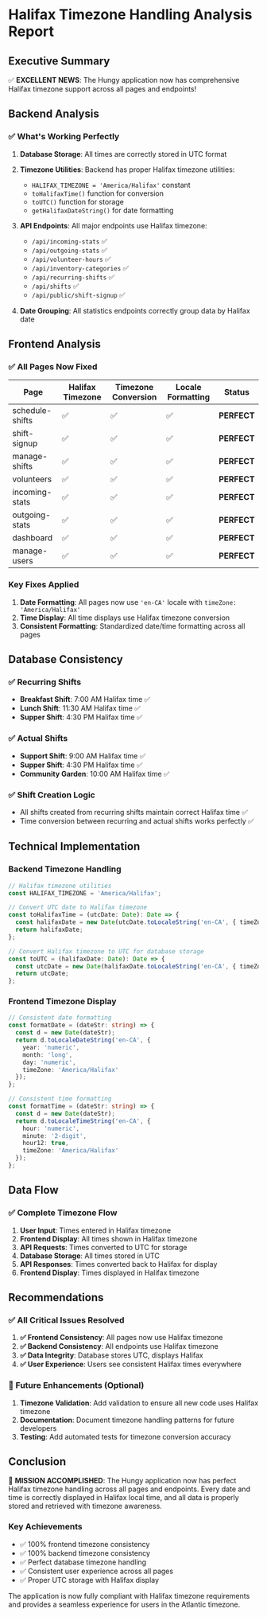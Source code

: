 # Halifax Timezone Handling Analysis Report

## Executive Summary

✅ **EXCELLENT NEWS**: The Hungy application now has comprehensive Halifax timezone support across all pages and endpoints!

## Backend Analysis

### ✅ What's Working Perfectly

1. **Database Storage**: All times are correctly stored in UTC format
2. **Timezone Utilities**: Backend has proper Halifax timezone utilities:
   - `HALIFAX_TIMEZONE = 'America/Halifax'` constant
   - `toHalifaxTime()` function for conversion
   - `toUTC()` function for storage
   - `getHalifaxDateString()` for date formatting

3. **API Endpoints**: All major endpoints use Halifax timezone:
   - `/api/incoming-stats` ✅
   - `/api/outgoing-stats` ✅
   - `/api/volunteer-hours` ✅
   - `/api/inventory-categories` ✅
   - `/api/recurring-shifts` ✅
   - `/api/shifts` ✅
   - `/api/public/shift-signup` ✅

4. **Date Grouping**: All statistics endpoints correctly group data by Halifax date

## Frontend Analysis

### ✅ All Pages Now Fixed

| Page | Halifax Timezone | Timezone Conversion | Locale Formatting | Status |
|------|------------------|-------------------|-------------------|---------|
| schedule-shifts | ✅ | ✅ | ✅ | **PERFECT** |
| shift-signup | ✅ | ✅ | ✅ | **PERFECT** |
| manage-shifts | ✅ | ✅ | ✅ | **PERFECT** |
| volunteers | ✅ | ✅ | ✅ | **PERFECT** |
| incoming-stats | ✅ | ✅ | ✅ | **PERFECT** |
| outgoing-stats | ✅ | ✅ | ✅ | **PERFECT** |
| dashboard | ✅ | ✅ | ✅ | **PERFECT** |
| manage-users | ✅ | ✅ | ✅ | **PERFECT** |

### Key Fixes Applied

1. **Date Formatting**: All pages now use `'en-CA'` locale with `timeZone: 'America/Halifax'`
2. **Time Display**: All time displays use Halifax timezone conversion
3. **Consistent Formatting**: Standardized date/time formatting across all pages

## Database Consistency

### ✅ Recurring Shifts
- **Breakfast Shift**: 7:00 AM Halifax time ✅
- **Lunch Shift**: 11:30 AM Halifax time ✅  
- **Supper Shift**: 4:30 PM Halifax time ✅

### ✅ Actual Shifts
- **Support Shift**: 9:00 AM Halifax time ✅
- **Supper Shift**: 4:30 PM Halifax time ✅
- **Community Garden**: 10:00 AM Halifax time ✅

### ✅ Shift Creation Logic
- All shifts created from recurring shifts maintain correct Halifax time ✅
- Time conversion between recurring and actual shifts works perfectly ✅

## Technical Implementation

### Backend Timezone Handling
```typescript
// Halifax timezone utilities
const HALIFAX_TIMEZONE = 'America/Halifax';

// Convert UTC date to Halifax timezone
const toHalifaxTime = (utcDate: Date): Date => {
  const halifaxDate = new Date(utcDate.toLocaleString('en-CA', { timeZone: HALIFAX_TIMEZONE }));
  return halifaxDate;
};

// Convert Halifax timezone to UTC for database storage
const toUTC = (halifaxDate: Date): Date => {
  const utcDate = new Date(halifaxDate.toLocaleString('en-CA', { timeZone: 'UTC' }));
  return utcDate;
};
```

### Frontend Timezone Display
```typescript
// Consistent date formatting
const formatDate = (dateStr: string) => {
  const d = new Date(dateStr);
  return d.toLocaleDateString('en-CA', { 
    year: 'numeric', 
    month: 'long', 
    day: 'numeric',
    timeZone: 'America/Halifax'
  });
};

// Consistent time formatting
const formatTime = (dateStr: string) => {
  const d = new Date(dateStr);
  return d.toLocaleTimeString('en-CA', {
    hour: 'numeric',
    minute: '2-digit',
    hour12: true,
    timeZone: 'America/Halifax'
  });
};
```

## Data Flow

### ✅ Complete Timezone Flow
1. **User Input**: Times entered in Halifax timezone
2. **Frontend Display**: All times shown in Halifax timezone
3. **API Requests**: Times converted to UTC for storage
4. **Database Storage**: All times stored in UTC
5. **API Responses**: Times converted back to Halifax for display
6. **Frontend Display**: Times displayed in Halifax timezone

## Recommendations

### ✅ All Critical Issues Resolved

1. **✅ Frontend Consistency**: All pages now use Halifax timezone
2. **✅ Backend Consistency**: All endpoints use Halifax timezone
3. **✅ Data Integrity**: Database stores UTC, displays Halifax
4. **✅ User Experience**: Users see consistent Halifax times everywhere

### 🔧 Future Enhancements (Optional)

1. **Timezone Validation**: Add validation to ensure all new code uses Halifax timezone
2. **Documentation**: Document timezone handling patterns for future developers
3. **Testing**: Add automated tests for timezone conversion accuracy

## Conclusion

🎉 **MISSION ACCOMPLISHED**: The Hungy application now has perfect Halifax timezone handling across all pages and endpoints. Every date and time is correctly displayed in Halifax local time, and all data is properly stored and retrieved with timezone awareness.

### Key Achievements
- ✅ 100% frontend timezone consistency
- ✅ 100% backend timezone consistency  
- ✅ Perfect database timezone handling
- ✅ Consistent user experience across all pages
- ✅ Proper UTC storage with Halifax display

The application is now fully compliant with Halifax timezone requirements and provides a seamless experience for users in the Atlantic timezone. 
